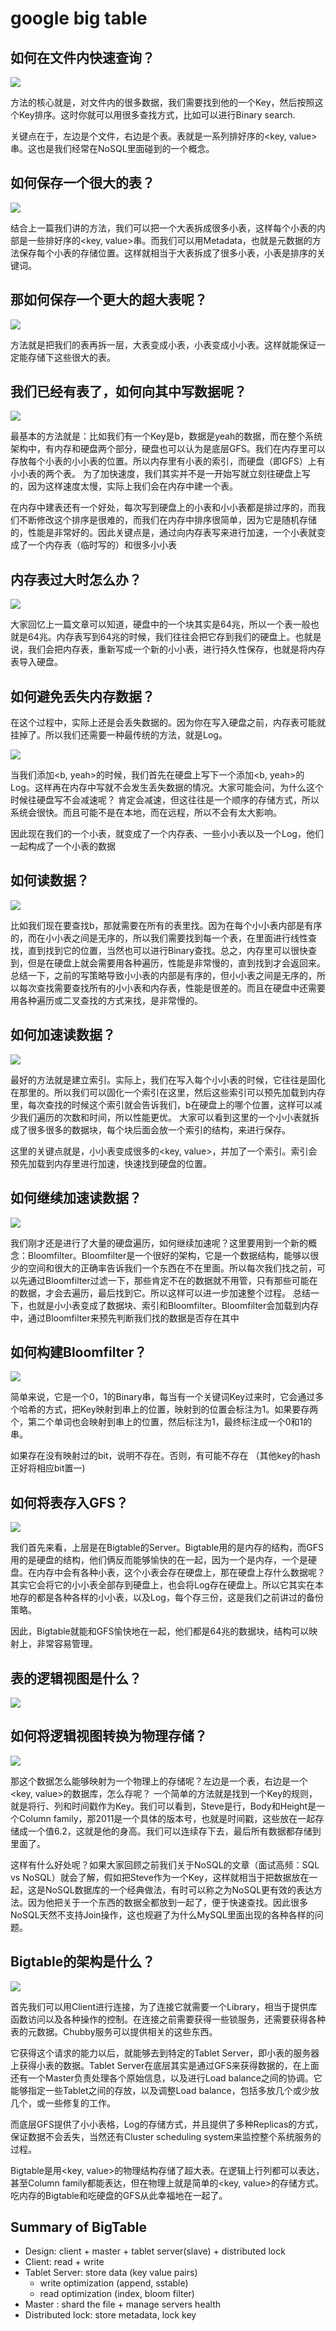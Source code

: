 # google big table

## 如何在文件内快速查询？

![](http://blog.bittiger.io/wp-content/uploads/2017/12/4.jpg)

方法的核心就是，对文件内的很多数据，我们需要找到他的一个Key，然后按照这个Key排序。这时你就可以用很多查找方式，比如可以进行Binary search.

关键点在于，左边是个文件，右边是个表。表就是一系列排好序的<key, value>串。这也是我们经常在NoSQL里面碰到的一个概念。

## 如何保存一个很大的表？

![](http://blog.bittiger.io/wp-content/uploads/2017/12/5.jpg)

结合上一篇我们讲的方法，我们可以把一个大表拆成很多小表，这样每个小表的内部是一些排好序的<key, value>串。而我们可以用Metadata，也就是元数据的方法保存每个小表的存储位置。这样就相当于大表拆成了很多小表，小表是排序的关键词。

## 那如何保存一个更大的超大表呢？

![](http://blog.bittiger.io/wp-content/uploads/2017/12/6.jpg)

方法就是把我们的表再拆一层，大表变成小表，小表变成小小表。这样就能保证一定能存储下这些很大的表。


## 我们已经有表了，如何向其中写数据呢？

![](http://blog.bittiger.io/wp-content/uploads/2017/12/7.jpg)

最基本的方法就是：比如我们有一个Key是b，数据是yeah的数据，而在整个系统架构中，有内存和硬盘两个部分，硬盘也可以认为是底层GFS。我们在内存里可以存放每个小表的小小表的位置。所以内存里有小表的索引，而硬盘（即GFS）上有小小表的两个表。
为了加快速度，我们其实并不是一开始写就立刻往硬盘上写的，因为这样速度太慢，实际上我们会在内存中建一个表。

在内存中建表还有一个好处，每次写到硬盘上的小表和小小表都是排过序的，而我们不断修改这个排序是很难的，而我们在内存中排序很简单，因为它是随机存储的，性能是非常好的。因此关键点是，通过向内存表写来进行加速，一个小表就变成了一个内存表（临时写的）和很多小小表

## 内存表过大时怎么办？

![](http://blog.bittiger.io/wp-content/uploads/2017/12/8.jpg)

大家回忆上一篇文章可以知道，硬盘中的一个块其实是64兆，所以一个表一般也就是64兆。内存表写到64兆的时候，我们往往会把它存到我们的硬盘上。也就是说，我们会把内存表，重新写成一个新的小小表，进行持久性保存，也就是将内存表导入硬盘。

## 如何避免丢失内存数据？

在这个过程中，实际上还是会丢失数据的。因为你在写入硬盘之前，内存表可能就挂掉了。所以我们还需要一种最传统的方法，就是Log。

![](http://blog.bittiger.io/wp-content/uploads/2017/12/9.jpg)

当我们添加<b, yeah>的时候，我们首先在硬盘上写下一个添加<b, yeah>的Log。这样再在内存中写就不会发生丢失数据的情况。大家可能会问，为什么这个时候往硬盘写不会减速呢？
肯定会减速，但这往往是一个顺序的存储方式，所以系统会很快。而且可能不是在本地，而在远程，所以不会有太大影响。

因此现在我们的一个小表，就变成了一个内存表、一些小小表以及一个Log，他们一起构成了一个小表的数据

## 如何读数据？

![](http://blog.bittiger.io/wp-content/uploads/2017/12/10.jpg)

比如我们现在要查找b，那就需要在所有的表里找。因为在每个小小表内部是有序的，而在小小表之间是无序的，所以我们需要找到每一个表，在里面进行线性查找，直到找到它的位置，当然也可以进行Binary查找。总之，内存里可以很快查到，但是在硬盘上就会需要用各种遍历，性能是非常慢的，直到找到才会返回来。
总结一下，之前的写策略导致小小表的内部是有序的，但小小表之间是无序的，所以每次查找需要查找所有的小小表和内存表，性能是很差的。而且在硬盘中还需要用各种遍历或二叉查找的方式来找，是非常慢的。

## 如何加速读数据？

![](http://blog.bittiger.io/wp-content/uploads/2017/12/11.jpg)

最好的方法就是建立索引。实际上，我们在写入每个小小表的时候，它往往是固化在那里的。所以我们可以固化一个索引在这里，然后这些索引可以预先加载到内存里，每次查找的时候这个索引就会告诉我们，b在硬盘上的哪个位置，这样可以减少我们遍历的次数和时间，所以性能更优。
大家可以看到这里的一个小小表就拆成了很多很多的数据块，每个块后面会放一个索引的结构，来进行保存。

这里的关键点就是，小小表变成很多的<key, value>，并加了一个索引。索引会预先加载到内存里进行加速，快速找到硬盘的位置。

## 如何继续加速读数据？

![](http://blog.bittiger.io/wp-content/uploads/2017/12/12.jpg)

我们刚才还是进行了大量的硬盘遍历，如何继续加速呢？这里要用到一个新的概念：Bloomfilter。Bloomfilter是一个很好的架构，它是一个数据结构，能够以很少的空间和很大的正确率告诉我们一个东西在不在里面。所以每次我们找之前，可以先通过Bloomfilter过滤一下，那些肯定不在的数据就不用管，只有那些可能在的数据，才会去遍历，最后找到它。所以这样可以进一步加速整个过程。
总结一下，也就是小小表变成了数据块、索引和Bloomfilter。Bloomfilter会加载到内存中，通过Bloomfilter来预先判断我们找的数据是否存在其中


## 如何构建Bloomfilter？

![](http://blog.bittiger.io/wp-content/uploads/2017/12/13.jpg)

简单来说，它是一个0，1的Binary串，每当有一个关键词Key过来时，它会通过多个哈希的方式，把Key映射到串上的位置，映射到的位置会标注为1。如果要存两个，第二个单词也会映射到串上的位置，然后标注为1，最终标注成一个0和1的串。

如果存在没有映射过的bit，说明不存在。否则，有可能不存在 （其他key的hash正好将相应bit置一)

## 如何将表存入GFS？

![](http://blog.bittiger.io/wp-content/uploads/2017/12/16.jpg)

我们首先来看，上层是在Bigtable的Server。Bigtable用的是内存的结构，而GFS用的是硬盘的结构，他们俩反而能够愉快的在一起，因为一个是内存，一个是硬盘。在内存中会有各种小表，这个小表会存在硬盘上，那在硬盘上存什么数据呢？
其实它会将它的小小表全部存到硬盘上，也会将Log存在硬盘上。所以它其实在本地存的都是各种各样的小小表，以及Log，每个存三份，这是我们之前讲过的备份策略。

因此，Bigtable就能和GFS愉快地在一起，他们都是64兆的数据块，结构可以映射上，非常容易管理。


## 表的逻辑视图是什么？

![](http://blog.bittiger.io/wp-content/uploads/2017/12/17.jpg)

## 如何将逻辑视图转换为物理存储？

![](http://blog.bittiger.io/wp-content/uploads/2017/12/18.jpg)

那这个数据怎么能够映射为一个物理上的存储呢？左边是一个表，右边是一个<key, value>的数据库，怎么存呢？
一个简单的方法就是找到一个Key的规则，就是将行、列和时间戳作为Key。我们可以看到，Steve是行，Body和Height是一个Column family，那2011是一个具体的版本号，也就是时间戳，这些放在一起存储成一个值6.2，这就是他的身高。我们可以连续存下去，最后所有数据都存储到里面了。

这样有什么好处呢？如果大家回顾之前我们关于NoSQL的文章（面试高频：SQL vs NoSQL）就会了解，假如把Steve作为一个Key，这样就相当于把数据放在一起，这是NoSQL数据库的一个经典做法，有时可以称之为NoSQL更有效的表达方法。因为他把关于一个东西的数据全都放到一起了，便于快速查找。因此很多NoSQL天然不支持Join操作，这也规避了为什么MySQL里面出现的各种各样的问题。

## Bigtable的架构是什么？

![](http://blog.bittiger.io/wp-content/uploads/2017/12/19.jpg)

首先我们可以用Client进行连接，为了连接它就需要一个Library，相当于提供库函数访问以及各种操作的控制。在连接之前需要获得一些锁服务，还需要获得各种表的元数据。Chubby服务可以提供相关的这些东西。

它获得这个请求的能力以后，就能够去到特定的Tablet Server，即小表的服务器上获得小表的数据。Tablet Server在底层其实是通过GFS来获得数据的，在上面还有一个Master负责处理各个原始信息，以及进行Load balance之间的协调。它能够指定一些Tablet之间的存放，以及调整Load balance，包括多放几个或少放几个，或一些修复的工作。

而底层GFS提供了小小表格，Log的存储方式，并且提供了多种Replicas的方式，保证数据不会丢失，当然还有Cluster scheduling system来监控整个系统服务的过程。

Bigtable是用<key, value>的物理结构存储了超大表。在逻辑上行列都可以表达，甚至Column family都能表达，但在物理上就是简单的<key, value>的存储方式。
吃内存的Bigtable和吃硬盘的GFS从此幸福地在一起了。

## Summary of BigTable

- Design: client + master + tablet server(slave) + distributed lock
- Client: read + write
- Tablet Server: store data (key value pairs)
    - write optimization (append, sstable)
    - read optimization (index, bloom filter)
- Master : shard the file + manage servers health
- Distributed lock: store metadata, lock key

